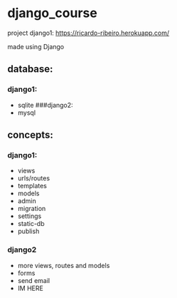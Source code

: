 # django_course
project django1: https://ricardo-ribeiro.herokuapp.com/

made using Django

## database:
### django1:
- sqlite
###django2: 
- mysql

## concepts: 

### django1:
- views
- urls/routes
- templates
- models
- admin
- migration
- settings
- static-db
- publish

### django2
- more views, routes and models
- forms
- send email
- IM HERE
